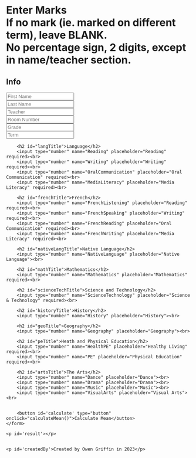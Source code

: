 <!DOCTYPE html>
<html>
<head>
	<title>Calculate Mean of Percentages</title>
    <link rel="stylesheet" href="GatestoneAverageCalcuator.css">
    <link rel="preconnect" href="https://fonts.gstatic.com" crossorigin>
    <link href="https://fonts.googleapis.com/css2?family=Open+Sans:wght@300;400&family=Rubik&display=swap" rel="stylesheet">
	<script src="./GatestoneAverageCalculator.js"></script>
</head>
<body>
	<h1 id="mainTitle">Enter Marks <br> If no mark (ie. marked on different term), leave BLANK. <br> No percentage sign, 2 digits, except in name/teacher section.</h1>
	<form>
        <h2 id="infoTitle">Info</h2>
        <input type="text" name="FirstName" placeholder="First Name" required><br>
        <input type="text" name="Surname" placeholder="Last Name" required><br>
        <input type="text" name="Teacher" placeholder="Teacher" required><br>
        <input type="text" name="RoomNumber" placeholder="Room Number" required><br>
        <input type="number" name="Grade" placeholder="Grade"><br>
        <input type="number" name="Term" placeholder="Term" required><br>
        
        <h2 id="langTitle">Language</h2>
		<input type="number" name="Reading" placeholder="Reading" required><br>
		<input type="number" name="Writing" placeholder="Writing" required><br>
		<input type="number" name="OralCommunication" placeholder="Oral Communication" required><br>
        <input type="number" name="MediaLiteracy" placeholder="Media Literacy" required><br>

        <h2 id="frenchTitle">French</h2>
        <input type="number" name="FrenchListening" placeholder="Reading" required><br>
		<input type="number" name="FrenchSpeaking" placeholder="Writing" required><br>
		<input type="number" name="FrenchReading" placeholder="Oral Communication" required><br>
        <input type="number" name="FrenchWriting" placeholder="Media Literacy" required><br>

        <h2 id="nativeLangTitle">Native Language</h2>
        <input type="number" name="NativeLanguage" placeholder="Native Language"><br>

        <h2 id="mathTitle">Mathematics</h2>
        <input type="number" name="Mathematics" placeholder="Mathematics" required><br>

        <h2 id="scienceTechTitle">Science and Technology</h2>
        <input type="number" name="ScienceTechnology" placeholder="Science & Technology" required><br>

        <h2 id='historyTitle'>History</h2>
        <input type="number" name="History" placeholder="History"><br>

        <h2 id="geoTitle">Geography</h2>
        <input type="number" name="Geography" placeholder="Geography"><br>

        <h2 id="peTitle">Heath and Physical Education</h2>
        <input type="number" name="HealthPE" placeholder="Healthy Living" required><br>
        <input type="number" name="PE" placeholder="Physical Education" required><br>

        <h2 id="artsTitle">The Arts</h2>
        <input type="number" name="Dance" placeholder="Dance"><br>
        <input type="number" name="Drama" placeholder="Drama"><br>
        <input type="number" name="Music" placeholder="Music"><br>
        <input type="number" name="VisualArts" placeholder="Visual Arts"><br>


        <button id='calculate' type="button" onclick="calculateMean()">Calculate Mean</button>
	</form>

    <p id='result'></p>


    <p id='createdBy'>Created by Owen Griffin in 2023</p>

</body>
</html>
